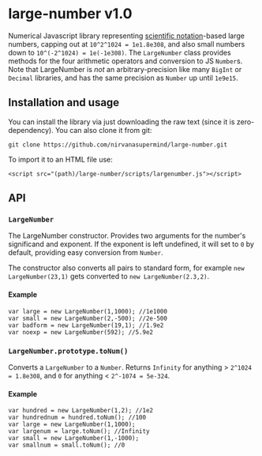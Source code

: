 # large-number v1.0
Numerical Javascript library representing [scientific notation](https://en.wikipedia.org/wiki/Scientific_notation)-based large numbers, capping out at `10^2^1024 = 1e1.8e308`, and also small numbers down to `10^(-2^1024) = 1e(-1e308)`.  The `LargeNumber` class provides methods for the four arithmetic operators and conversion to JS `Number`s. Note that LargeNumber is *not* an arbitrary-precision like many `BigInt` or `Decimal` libraries, and has the same precision as `Number` up until `1e9e15`.

## Installation and usage
You can install the library via just downloading the raw text (since it is zero-dependency). You can also clone it from git:

    git clone https://github.com/nirvanasupermind/large-number.git

To import it to an HTML file use:

    <script src="(path)/large-number/scripts/largenumber.js"></script>



## API
### `LargeNumber`
The LargeNumber constructor. Provides two arguments for the number's significand and exponent. If the exponent is left undefined, it will set to `0` by default, providing easy conversion from `Number`. 

The constructor also converts all pairs to standard form, for example `new LargeNumber(23,1)` gets converted to `new LargeNumber(2.3,2)`.
#### Example
    var large = new LargeNumber(1,1000); //1e1000
    var small = new LargeNumber(2,-500); //2e-500
    var badform = new LargeNumber(19,1); //1.9e2
    var noexp = new LargeNumber(592); //5.9e2

### `LargeNumber.prototype.toNum()`
Converts a `LargeNumber` to a `Number`. Returns `Infinity` for anything > `2^1024 = 1.8e308`, and `0` for anything < `2^-1074 = 5e-324`.

#### Example
    var hundred = new LargeNumber(1,2); //1e2
    var hundrednum = hundred.toNum(); //100
    var large = new LargeNumber(1,1000);
    var largenum = large.toNum(); //Infinity
    var small = new LargeNumber(1,-1000);
    var smallnum = small.toNum(); //0


